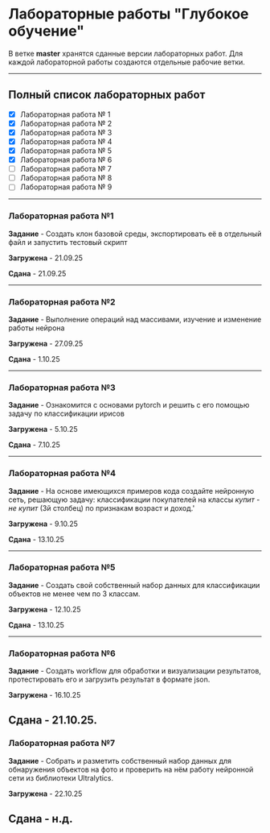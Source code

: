 # Лабораторные работы "Глубокое обучение"
В ветке **master** хранятся сданные версии лабораторных работ. Для каждой лабораторной работы создаются отдельные рабочие ветки.

---

## Полный список лабораторных работ

- [x] Лабораторная работа № 1
- [x] Лабораторная работа № 2
- [x] Лабораторная работа № 3
- [x] Лабораторная работа № 4
- [x] Лабораторная работа № 5
- [x] Лабораторная работа № 6
- [ ] Лабораторная работа № 7
- [ ] Лабораторная работа № 8
- [ ] Лабораторная работа № 9

---

### Лабораторная работа №1

**Задание** - Создать клон базовой среды, экспортировать её в отдельный файл и запустить тестовый скрипт

**Загружена** - 21.09.25 

**Сдана** - 21.09.25

---

### Лабораторная работа №2

**Задание** - Выполнение операций над массивами, изучение и изменение работы нейрона

**Загружена** - 27.09.25 
 
**Сдана** - 1.10.25

---

### Лабораторная работа №3

**Задание** - Ознакомится с основами pytorch и решить с его помощью задачу по классификации ирисов

**Загружена** - 5.10.25
 
**Сдана** - 7.10.25

---

### Лабораторная работа №4

**Задание** - На основе имеющихся примеров кода создайте нейронную сеть, решающую  задачу: классификации покупателей на классы *купит* - *не купит* (3й столбец) по признакам возраст и доход.'

**Загружена** - 9.10.25
 
**Сдана** - 13.10.25

---

### Лабораторная работа №5

**Задание** - Создать свой собственный набор данных для классификации объектов не менее чем по 3 классам.

**Загружена** - 12.10.25
 
**Сдана** - 13.10.25

---

### Лабораторная работа №6

**Задание** - Создать workflow для обработки и визуализации результатов, протестировать его и загрузить результат в формате json.

**Загружена** - 16.10.25
 
**Сдана** - 21.10.25.
---

### Лабораторная работа №7

**Задание** - Собрать и разметить собственный набор данных для обнаружения объектов на фото и проверить на нём работу нейронной сети из библиотеки Ultralytics.

**Загружена** - 22.10.25
 
**Сдана** - н.д.
---
